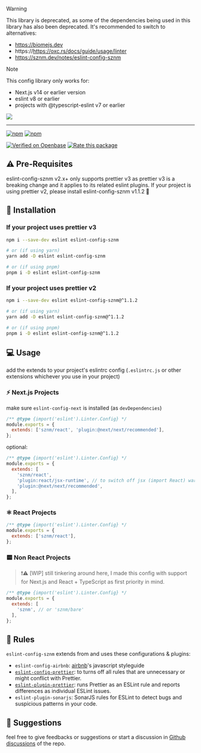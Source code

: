 > [!WARNING]  
> This library is deprecated, as some of the dependencies being used in this library has also been deprecated. It's recommended to switch to alternatives:
> - https://biomejs.dev
> - https://https://oxc.rs/docs/guide/usage/linter
> - https://sznm.dev/notes/eslint-config-sznm

> [!NOTE]  
> This config library only works for:
> - Next.js v14 or earlier version
> - eslint v8 or earlier
> - projects with @typescript-eslint v7 or earlier

<img src="https://og.sznm.dev/api/generate?heading=eslint-config-sznm%20%E2%9C%A8&text=sozonome%27s%20personal%20eslint%20rules%20with%20bundled%20dependencies.&template=color&center=true&height=320" />

---

[![npm](https://img.shields.io/npm/v/eslint-config-sznm.svg)](https://www.npmjs.com/package/eslint-config-sznm)
[![npm](https://img.shields.io/npm/dt/eslint-config-sznm.svg)](https://npm-stat.com/charts.html?package=eslint-config-sznm)

[![Verified on Openbase](https://badges.openbase.com/js/verified/eslint-config-sznm.svg?token=WMJtqJWWgtIcQCNFBjYV1N7q5TWlbsTdRv859wcTj6I=)](https://openbase.com/js/eslint-config-sznm?utm_source=embedded&utm_medium=badge&utm_campaign=rate-badge) [![Rate this package](https://badges.openbase.com/js/rating/eslint-config-sznm.svg?token=WMJtqJWWgtIcQCNFBjYV1N7q5TWlbsTdRv859wcTj6I=)](https://openbase.com/js/eslint-config-sznm?utm_source=embedded&utm_medium=badge&utm_campaign=rate-badge)

## ⚠️ Pre-Requisites

eslint-config-sznm v2.x+ only supports prettier v3 as prettier v3 is a breaking change and it applies to its related eslint plugins.
If your project is using prettier v2, please install eslint-config-sznm v1.1.2 🙏

## 🔧 Installation

### If your project uses prettier v3

```bash
npm i --save-dev eslint eslint-config-sznm

# or (if using yarn)
yarn add -D eslint eslint-config-sznm

# or (if using pnpm)
pnpm i -D eslint eslint-config-sznm
```

### If your project uses prettier v2

```bash
npm i --save-dev eslint eslint-config-sznm@^1.1.2

# or (if using yarn)
yarn add -D eslint eslint-config-sznm@^1.1.2

# or (if using pnpm)
pnpm i -D eslint eslint-config-sznm@^1.1.2
```

## :computer: Usage

add the extends to your project's eslintrc config
(`.eslintrc.js` or other extensions whichever you use in your project)

### ⚡ Next.js Projects

make sure `eslint-config-next` is installed (as `devDependencies`)

```js
/** @type {import('eslint').Linter.Config} */
module.exports = {
  extends: ['sznm/react', 'plugin:@next/next/recommended'],
};
```

optional:

```js
/** @type {import('eslint').Linter.Config} */
module.exports = {
  extends: [
    'sznm/react',
    'plugin:react/jsx-runtime', // to switch off jsx (import React) warning
    'plugin:@next/next/recommended',
  ],
};
```

### ⚛️ React Projects

```js
/** @type {import('eslint').Linter.Config} */
module.exports = {
  extends: ['sznm/react'],
};
```

### 🟨 Non React Projects

> ❗⚠️ [WIP] still tinkering around here, I made this config with support for Next.js and React + TypeScript as first priority in mind.

```js
/** @type {import('eslint').Linter.Config} */
module.exports = {
  extends: [
    'sznm', // or 'sznm/bare'
  ],
};
```

## 🐣 Rules

`eslint-config-sznm` extends from and uses these configurations & plugins:

- `eslint-config-airbnb`: [airbnb](https://airbnb.io/projects/javascript/)'s javascript styleguide
- [`eslint-config-prettier`](https://github.com/prettier/eslint-config-prettier#readme): to turns off all rules that are unnecessary or might conflict with Prettier.
- [`eslint-plugin-prettier`](https://github.com/prettier/eslint-plugin-prettier#readme): runs Prettier as an ESLint rule and reports differences as individual ESLint issues.
- `eslint-plugin-sonarjs`: SonarJS rules for ESLint to detect bugs and suspicious patterns in your code.

## 📣 Suggestions

feel free to give feedbacks or suggestions or start a discussion in [Github discussions](https://github.com/sozonome/eslint-config-sznm/discussions) of the repo.
